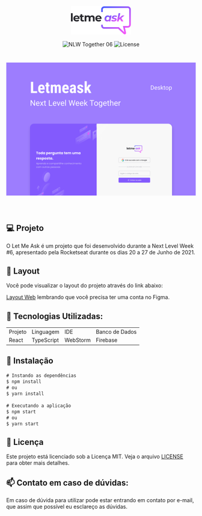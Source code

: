 <p align="center">
  <img alt="Letmeask" src=".github/logo.svg" width="160px">
</p>

<p align="center">
  <img src="https://img.shields.io/static/v1?label=NLW&message=06&color=8257E5&labelColor=000000" alt="NLW Together 06" />
  <img  src="https://img.shields.io/static/v1?label=license&message=MIT&color=8257E5&labelColor=000000" alt="License">   
</p>

<h1 align="center">
    <img alt="Letmeask" src=".github/cover.svg" />
</h1>

<br>

## 💻 Projeto

O Let Me Ask é um projeto que foi desenvolvido durante a Next Level Week #6, apresentado pela  Rocketseat durante os dias 20 a 27 de Junho de 2021.

## 🔖 Layout

Você pode visualizar o layout do projeto através do link abaixo:

[Layout Web](https://www.figma.com/file/KkDNwDEoTwHUAVvkUMHZyP/Letmeask) lembrando que você precisa ter uma conta no Figma.

## 🧪 Tecnologias Utilizadas:

<table>
  <tr>
   <td>Projeto</td>
   <td>Linguagem</td>
   <td>IDE</td>
   <td>Banco de Dados</td>
  </tr>
   <tr>
   <td>React</td>
   <td>TypeScript</td>
   <td>WebStorm</td>
   <td>Firebase</td>
  </tr>
</table>

## 🚀 Instalação


```
# Instando as dependências
$ npm install
# ou
$ yarn install

# Executando a aplicação
$ npm start
# ou
$ yarn start
```

## 📝 Licença

Este projeto está licenciado sob a Licença MIT. Veja o arquivo <a href="https://github.com/Rayanne-zeff/nlw6-letmeask-react/blob/main/LICENSE">LICENSE</a> para obter mais detalhes.



## 📫 Contato em caso de dúvidas:

<text> Em caso de dúvida para utilizar pode estar entrando em contato por e-mail, que assim que possível eu esclareço as dúvidas.
</text>


